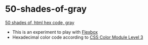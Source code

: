 50-shades-of-gray
==================

[50 shades of, html hex code, gray](http://nickdouille.github.io/50-shades-of-gray/)

- This is an experiment to play with [Flexbox](http://www.w3.org/TR/css3-flexbox/)
- Hexadecimal color code according to [CSS Color Module Level 3](http://www.w3.org/TR/css3-color/)